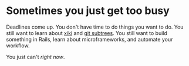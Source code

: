 # Sometimes you just get too busy #

Deadlines come up.
You don't have time to do things you want to do.
You still want to learn about [xiki](http://xiki.org/) and [git subtrees](https://github.com/git/git/blob/master/contrib/subtree/git-subtree.txt).
You still want to build something in Rails, learn about microframeworks, and automate your workflow.

You just can't _right now_.
